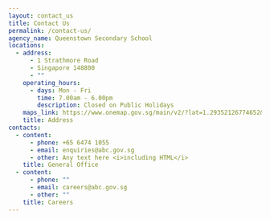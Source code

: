 ```yaml
---
layout: contact_us
title: Contact Us
permalink: /contact-us/
agency_name: Queenstown Secondary School
locations:
  - address:
      - 1 Strathmore Road
      - Singapore 148800
      - ""
    operating_hours:
      - days: Mon - Fri
        time: 7.00am - 6.00pm
        description: Closed on Public Holidays
    maps_link: https://www.onemap.gov.sg/main/v2/?lat=1.29352126774652&lng=103.813190980055
    title: Address
contacts:
  - content:
      - phone: +65 6474 1055
      - email: enquiries@abc.gov.sg
      - other: Any text here <i>including HTML</i>
    title: General Office
  - content:
      - phone: ""
      - email: careers@abc.gov.sg
      - other: ""
    title: Careers
---
```

